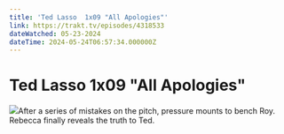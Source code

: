 ```yaml
---
title: 'Ted Lasso  1x09 "All Apologies"' 
link: https://trakt.tv/episodes/4318533
dateWatched: 05-23-2024
dateTime: 2024-05-24T06:57:34.000000Z
---
```

# Ted Lasso  1x09 "All Apologies"

![](https://walter.trakt.tv/images/episodes/004/318/533/screenshots/thumb/2b9d2f6cc2.jpg)After a series of mistakes on the pitch, pressure mounts to bench Roy. Rebecca finally reveals the truth to Ted.